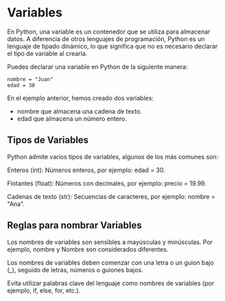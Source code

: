 # Variables

En Python, una variable es un contenedor que se utiliza para almacenar datos. A diferencia de otros lenguajes de programación, Python es un lenguaje de tipado dinámico, lo que significa que no es necesario declarar el tipo de variable al crearla.

Puedes declarar una variable en Python de la siguiente manera:

```
nombre = "Juan"
edad = 30
```

En el ejemplo anterior, hemos creado dos variables:

- nombre que almacena una cadena de texto.
- edad que almacena un número entero.

## Tipos de Variables
Python admite varios tipos de variables, algunos de los más comunes son:

Enteros (int): Números enteros, por ejemplo: edad = 30.

Flotantes (float): Números con decimales, por ejemplo: precio = 19.99.

Cadenas de texto (str): Secuencias de caracteres, por ejemplo: nombre = "Ana".

## Reglas para nombrar Variables
Los nombres de variables son sensibles a mayúsculas y minúsculas. Por ejemplo, nombre y Nombre son considerados diferentes.

Los nombres de variables deben comenzar con una letra o un guion bajo (_), seguido de letras, números o guiones bajos.

Evita utilizar palabras clave del lenguaje como nombres de variables (por ejemplo, if, else, for, etc.).

